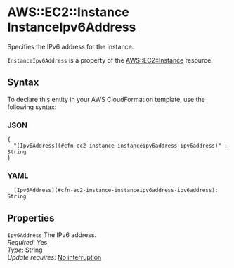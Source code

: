 # AWS::EC2::Instance InstanceIpv6Address<a name="aws-properties-ec2-instance-instanceipv6address"></a>

Specifies the IPv6 address for the instance\.

`InstanceIpv6Address` is a property of the [AWS::EC2::Instance](https://docs.aws.amazon.com/AWSCloudFormation/latest/UserGuide/aws-properties-ec2-instance.html) resource\.

## Syntax<a name="aws-properties-ec2-instance-instanceipv6address-syntax"></a>

To declare this entity in your AWS CloudFormation template, use the following syntax:

### JSON<a name="aws-properties-ec2-instance-instanceipv6address-syntax.json"></a>

```
{
  "[Ipv6Address](#cfn-ec2-instance-instanceipv6address-ipv6address)" : String
}
```

### YAML<a name="aws-properties-ec2-instance-instanceipv6address-syntax.yaml"></a>

```
  [Ipv6Address](#cfn-ec2-instance-instanceipv6address-ipv6address): String
```

## Properties<a name="aws-properties-ec2-instance-instanceipv6address-properties"></a>

`Ipv6Address` <a name="cfn-ec2-instance-instanceipv6address-ipv6address"></a>
The IPv6 address\.  
_Required_: Yes  
_Type_: String  
_Update requires_: [No interruption](https://docs.aws.amazon.com/AWSCloudFormation/latest/UserGuide/using-cfn-updating-stacks-update-behaviors.html#update-no-interrupt)
